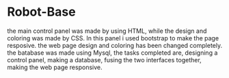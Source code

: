 # Robot-Base
the main control panel was made by using HTML, while the design and coloring was made by CSS. In this panel i used bootstrap to make the page resposive. the web page design and coloring has been changed completely. the batabase was made using Mysql, the tasks completed are, designing a control panel, making a database, fusing the two interfaces together, making the web page responsive.
